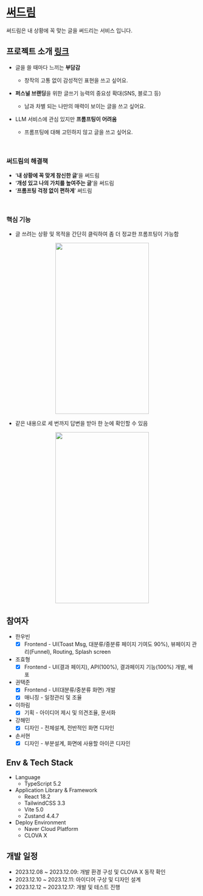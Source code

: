 # [써드림](https://sseo-dream-o5m6.vercel.app/)

써드림은 내 상황에 꼭 맞는 글을 써드리는 서비스 입니다.

## 프로젝트 소개 [링크](https://immense-recess-5a2.notion.site/23b71b9d8a0a44829b12d61dd210e335)

- 글을 쓸 때마다 느끼는 **부담감**
    - 창작의 고통 없이 감성적인 표현을 쓰고 싶어요.

- **퍼스널 브랜딩**을 위한 글쓰기 능력의 중요성 확대(SNS, 블로그 등)
    - 남과 차별 되는 나만의 매력이 보이는 글을 쓰고 싶어요.

- LLM 서비스에 관심 있지만 **프롬프팅이 어려움**
    - 프롬프팅에 대해 고민하지 않고 글을 쓰고 싶어요.

</br>

### 써드림의 해결책

- ‘**내 상황에 꼭 맞게 참신한 글**’을 써드림
- ‘**개성 있고 나의 가치를 높여주는 글**’을 써드림
- ‘**프롬프팅 걱정 없이 편하게**’ 써드림

</br>

### 핵심 기능

- 글 쓰려는 상황 및 목적을 간단히 클릭하여 좀 더 정교한 프롬프팅이 가능함

<p align="center">
<img width="70%" height="450px" src="https://github.com/megaptera-kr/frontend-survival-week08/assets/52212226/993b49e9-1c59-4ece-b973-53e31205dec4">
</p>

- 같은 내용으로 세 번까지 답변을 받아 한 눈에 확인할 수 있음

<p align="center">
<img width="70%" height="450px" src="https://github.com/megaptera-kr/frontend-survival-week08/assets/52212226/20f7e2de-849e-49ee-9e9e-55c28e2f82ca">
</p>


###

## 참여자
* 한우빈
   - [x] Frontend - UI(Toast Msg, 대분류/중분류 페이지 기여도 90%), 뷰페이지 관리(Funnel), Routing, Splash screen

* 조효형
   - [x] Frontend - UI(결과 페이지), API(100%), 결과페이지 기능(100%) 개발, 배포

* 권택준
   - [x] Frontend - UI(대분류/중분류 화면) 개발
   - [x] 매니징 - 일정관리 및 조율

* 이하림
   - [x] 기획 - 아이디어 제시 및 의견조율, 문서화

* 강해민
   - [x] 디자인 - 전체설계, 전반적인 화면 디자인

* 손서현
   - [x] 디자인 - 부분설계, 화면에 사용할 아이콘 디자인

## Env & Tech Stack
* Language
    * TypeScript 5.2
* Application Library & Framework
    * React 18.2
    * TailwindCSS 3.3
    * Vite 5.0
    * Zustand 4.4.7
* Deploy Environment
    * Naver Cloud Platform
    * CLOVA X

## 개발 일정
- 2023.12.08 ~ 2023.12.09: 개발 환경 구성 및 CLOVA X 동작 확인
- 2023.12.10 ~ 2023.12.11: 아이디어 구상 및 디자인 설계
- 2023.12.12 ~ 2023.12.17: 개발 및 테스트 진행
